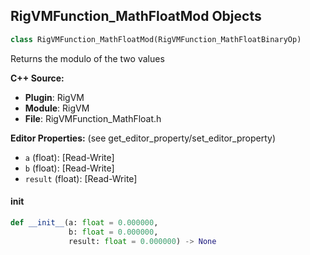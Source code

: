 ## RigVMFunction_MathFloatMod Objects

```python
class RigVMFunction_MathFloatMod(RigVMFunction_MathFloatBinaryOp)
```

Returns the modulo of the two values

**C++ Source:**

- **Plugin**: RigVM
- **Module**: RigVM
- **File**: RigVMFunction_MathFloat.h

**Editor Properties:** (see get_editor_property/set_editor_property)

- ``a`` (float):  [Read-Write]
- ``b`` (float):  [Read-Write]
- ``result`` (float):  [Read-Write]

<a id="unreal.RigVMFunction_MathFloatMod.__init__"></a>

#### __init__

```python
def __init__(a: float = 0.000000,
             b: float = 0.000000,
             result: float = 0.000000) -> None
```

<a id="unreal.RigUnit_MathFloatMod"></a>